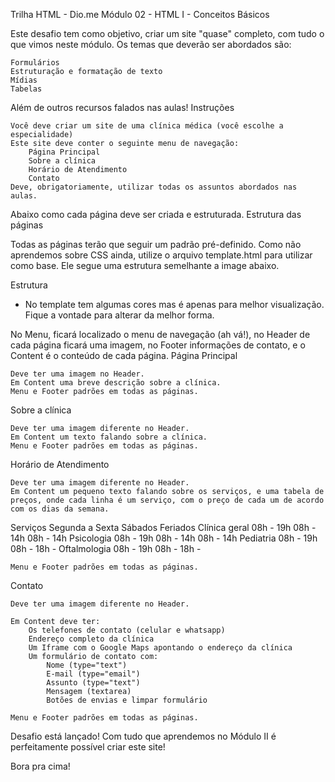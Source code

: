 Trilha HTML - Dio.me
Módulo 02 - HTML I - Conceitos Básicos

Este desafio tem como objetivo, criar um site "quase" completo, com tudo o que vimos neste módulo. Os temas que deverão ser abordados são:

    Formulários
    Estruturação e formatação de texto
    Mídias
    Tabelas

Além de outros recursos falados nas aulas!
Instruções

    Você deve criar um site de uma clínica médica (você escolhe a especialidade)
    Este site deve conter o seguinte menu de navegação:
        Página Principal
        Sobre a clínica
        Horário de Atendimento
        Contato
    Deve, obrigatoriamente, utilizar todas os assuntos abordados nas aulas.

Abaixo como cada página deve ser criada e estruturada.
Estrutura das páginas

Todas as páginas terão que seguir um padrão pré-definido. Como não aprendemos sobre CSS ainda, utilize o arquivo template.html para utilizar como base. Ele segue uma estrutura semelhante a image abaixo.

Estrutura

* No template tem algumas cores mas é apenas para melhor visualização. Fique a vontade para alterar da melhor forma.

No Menu, ficará localizado o menu de navegação (ah vá!), no Header de cada página ficará uma imagem, no Footer informações de contato, e o Content é o conteúdo de cada página.
Página Principal

    Deve ter uma imagem no Header.
    Em Content uma breve descrição sobre a clínica.
    Menu e Footer padrões em todas as páginas.

Sobre a clínica

    Deve ter uma imagem diferente no Header.
    Em Content um texto falando sobre a clínica.
    Menu e Footer padrões em todas as páginas.

Horário de Atendimento

    Deve ter uma imagem diferente no Header.
    Em Content um pequeno texto falando sobre os serviços, e uma tabela de preços, onde cada linha é um serviço, com o preço de cada um de acordo com os dias da semana.

Serviços 	Segunda a Sexta 	Sábados 	Feriados
Clínica geral 	08h - 19h 	08h - 14h 	08h - 14h
Psicologia 	08h - 19h 	08h - 14h 	08h - 14h
Pediatria 	08h - 19h 	08h - 18h 	-
Oftalmologia 	08h - 19h 	08h - 18h 	-
			

    Menu e Footer padrões em todas as páginas.

Contato

    Deve ter uma imagem diferente no Header.

    Em Content deve ter:
        Os telefones de contato (celular e whatsapp)
        Endereço completo da clínica
        Um Iframe com o Google Maps apontando o endereço da clínica
        Um formulário de contato com:
            Nome (type="text")
            E-mail (type="email")
            Assunto (type="text")
            Mensagem (textarea)
            Botões de envias e limpar formulário

    Menu e Footer padrões em todas as páginas.

Desafio está lançado! Com tudo que aprendemos no Módulo II é perfeitamente possível criar este site!

Bora pra cima!